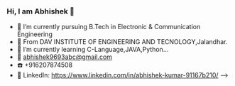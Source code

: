 ### Hi, I am Abhishek 👋

- 🔭 I’m currently pursuing B.Tech in Electronic & Communication Engineering
- 🌱 From DAV INSTITUTE OF ENGINEERING AND TECNOLOGY,Jalandhar.
- 👯 I’m currently learning C-Language,JAVA,Python...
- 📧 abhishek9693abc@gmail.com
- ☎️ +916207874508
- 💼 LinkedIn: https://www.linkedin.com/in/abhishek-kumar-91167b210/
-->
